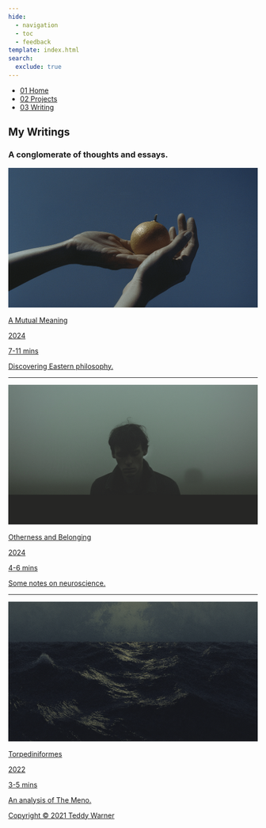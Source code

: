 ```yaml
---
hide:
  - navigation
  - toc
  - feedback
template: index.html
search:
  exclude: true
---
```


<head>
  <meta charset="UTF-8">
  <meta name="viewport" content="width=device-width, initial-scale=1.0">
  <script src="https://kit.fontawesome.com/79ff35ecec.js" crossorigin="anonymous"></script>
  <link rel="preconnect" href="https://fonts.googleapis.com">
  <link rel="preconnect" href="https://fonts.gstatic.com" crossorigin>
  <link href="https://fonts.googleapis.com/css2?family=Crimson+Pro:ital,wght@0,200..900;1,200..900&display=swap" rel="stylesheet">
  <link href="https://fonts.googleapis.com/css2?family=Crimson+Pro:ital,wght@0,200..900;1,200..900&family=JetBrains+Mono:ital,wght@0,100..800;1,100..800&display=swap" rel="stylesheet">
  <link rel="stylesheet" href="../assets/css/proj.css">
</head>

  <nav class="main-navigation">
    <ul>
      <li><a class="home" href="http://teddywarner.com"><span class="navnum">01</span> Home</a></li>
      <li><a class="proj" href="http://teddywarner.com/proj/"><span class="navnum">02</span> Projects</a></li>
      <li><a class="writ" href="http://teddywarner.com/writ/"><span class="navnum">03</span> Writing</a></li>
    </ul>
  </nav>

<body>
  <main data-scroll-container>
  <div class="content-container">
    <section class="intro-section">
      <div class="content1">
        <div class="introabt">
          <h2>My Writings</h2>
          <h3>A conglomerate of thoughts and essays.</h3>
        </div>
      </div>
    </section>
    <section class="writing">
      <div class="content6" id="content6">
        <!--<div class="writparent">
          <a target=”_blank” href="https://teddywarner.org/writings/juggling">
            <div class="imgparent"><img class="writeimg" src="../assets/images/writ/juggle.png"></div>
            <p class="projtitle">Learning to Juggle</p>
            <p class="writeyear">2024</p>
            <span class="mobileyear">
            <p class="readtime">X-X mins</p>
            </span>
            <p class="projdescription">A journey to lessen doom-scrolling.</p>
          </a>
        </div>
        <hr/>-->
        <div class="writparent">
          <a href="https://teddywarner.org/writings/a-mutual-meaning">
            <div class="imgparent"><img class="writeimg" src="../assets/images/index/orange.png"></div>
            <p class="projtitle">A Mutual Meaning</p>
            <p class="writeyear">2024</p>
            <span class="mobileyear">
            <p class="readtime">7-11 mins</p>
            </span>
            <p class="projdescription">Discovering Eastern philosophy.</p>
          </a>
        </div>
        <hr/>
        <div class="writparent">
          <a href="https://teddywarner.org/writings/otherness-and-belonging/">
            <div class="imgparent"><img class="writeimg" src="../assets/images/index/onb.png"></div>
            <p class="projtitle">Otherness and Belonging</p>
            <p class="writeyear">2024</p>
            <span class="mobileyear">
            <p class="readtime">4-6 mins</p>
            </span>
            <p class="projdescription">Some notes on neuroscience.</p>
          </a>
        </div>
        <hr/>
        <div class="writparent">
          <a href="https://teddywarner.org/writings/torpediniformes">
            <div class="imgparent"><img class="writeimg" src="../assets/images/index/snake.png"></div>
            <p class="projtitle">Torpediniformes</p>
            <p class="writeyear">2022</p>
            <span class="mobileyear">
            <p class="readtime">3-5 mins</p>
            </span>
            <p class="projdescription">An analysis of The Meno.</p>
          </a>
        </div>
      </div>
    </section>
    <section class="footer">
      <div class="content8">
        <div class="socialpar">
          <a target=”_blank” href="https://github.com/Twarner491">
            <i class="fa-brands fa-github"></i>
          </a>
        </div>
        <div class="socialpar">
          <a target=”_blank” href="https://x.com/WarnerTeddy">
            <i class="fa-brands fa-twitter"></i>
          </a>
        </div>
        <div class="socialpar">
          <a target=”_blank” href="mailto:tawarner@usc.edu">
            <i class="fa-solid fa-paper-plane"></i>
          </a>
        </div>
        <a target=”_blank” href="https://github.com/Twarner491/TeddyWarner.org/blob/main/LICENSE">
          <p class="copyright">Copyright © 2021 Teddy Warner</p>
        </a>
    </section>
    <h1></h1>
  </div>
  </main>
  <script>
    document.addEventListener("DOMContentLoaded", function() {
      const elements = ['content1', 'content6'];
      const observer = new ResizeObserver(entries => {
        entries.forEach(entry => {
          const id = entry.target.id;
          const height = entry.contentRect.height;
          document.documentElement.style.setProperty(`--${id}-height`, `${height}px`);
        });
      });
      elements.forEach(id => {
        const element = document.getElementById(id);
        if (element) observer.observe(element);
      });
    });
  </script>
  <script src="../../assets/js/proj.js"></script>
</body>
</html>
